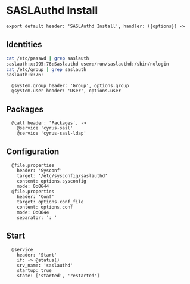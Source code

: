 
# SASLAuthd Install

    export default header: 'SASLAuthd Install', handler: ({options}) ->

## Identities

```bash
cat /etc/passwd | grep saslauth
saslauth:x:995:76:Saslauthd user:/run/saslauthd:/sbin/nologin
cat /etc/group | grep saslauth
saslauth:x:76:
```

      @system.group header: 'Group', options.group
      @system.user header: 'User', options.user

## Packages

      @call header: 'Packages', ->
        @service 'cyrus-sasl'
        @service 'cyrus-sasl-ldap'

## Configuration

      @file.properties
        header: 'Sysconf'
        target: '/etc/sysconfig/saslauthd'
        content: options.sysconfig
        mode: 0o0644
      @file.properties
        header: 'Conf'
        target: options.conf_file
        content: options.conf
        mode: 0o0644
        separator: ': '

## Start

      @service
        header: 'Start'
        if: -> @status()
        srv_name: 'saslauthd'
        startup: true
        state: ['started', 'restarted']
